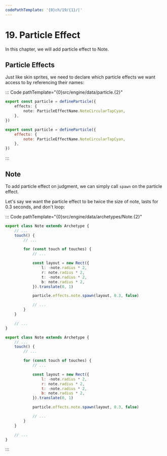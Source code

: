 ```yaml
---
codePathTemplate: '{0}ch/19/{1}/|'
---
```


# 19. Particle Effect

In this chapter, we will add particle effect to Note.

## Particle Effects

Just like skin sprites, we need to declare which particle effects we want access to by referencing their names:

::: Code pathTemplate="{0}src/engine/data/particle.{2}"

```ts
export const particle = defineParticle({
    effects: {
        note: ParticleEffectName.NoteCircularTapCyan,
    },
})
```

```js
export const particle = defineParticle({
    effects: {
        note: ParticleEffectName.NoteCircularTapCyan,
    },
})
```

:::

## Note

To add particle effect on judgment, we can simply call `spawn` on the particle effect.

Let's say we want the particle effect to be twice the size of note, lasts for 0.3 seconds, and don't loop:

::: Code pathTemplate="{0}src/engine/data/archetypes/Note.{2}"

```ts
export class Note extends Archetype {
    // ...
    touch() {
        // ...

        for (const touch of touches) {
            // ...

            const layout = new Rect({
                l: -note.radius * 2,
                r: note.radius * 2,
                t: -note.radius * 2,
                b: note.radius * 2,
            }).translate(0, 1)

            particle.effects.note.spawn(layout, 0.3, false)

            // ...
        }
    }

    // ...
}
```

```js
export class Note extends Archetype {
    // ...
    touch() {
        // ...

        for (const touch of touches) {
            // ...

            const layout = new Rect({
                l: -note.radius * 2,
                r: note.radius * 2,
                t: -note.radius * 2,
                b: note.radius * 2,
            }).translate(0, 1)

            particle.effects.note.spawn(layout, 0.3, false)

            // ...
        }
    }

    // ...
}
```

:::
